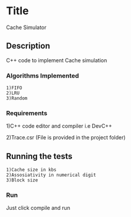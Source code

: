 # Title

Cache Simulator

## Description

C++ code to implement Cache simulation

### Algorithms Implemented
	1)FIFO
	2)LRU
	3)Random

### Requirements

1)C++ code editor and compiler i.e DevC++

2)Trace.csr (File is provided in the project folder)

## Running the tests

	1)Cache size in kbs
	2)Assosiativity in numerical digit
	3)Block size 

### Run

Just click compile and run
